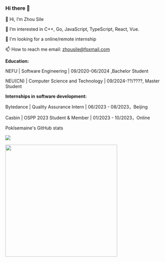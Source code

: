 ### Hi there 👋

<!--
**PokIsemaine/PokIsemaine** is a ✨ _special_ ✨ repository because its `README.md` (this file) appears on your GitHub profile.

Here are some ideas to get you started:

-->

👋 Hi, I’m Zhou Sile


👀 I’m interested in C++, Go, JavaScript, TypeScript, React, Vue.

🌱 I'm looking for a online/remote internship

📫 How to reach me email: zhousile@foxmail.com

**Education:**

NEFU | Software Engineering | 09/2020-06/2024 ,Bachelor Student

NEU(CN) | Computer Science and Technology |  09/2024-??/????, Master Student


**Internships in software development:**

Bytedance | Quality Assurance Intern | 06/2023 - 08/2023，Beijing

Casbin    | OSPP 2023 Student & Member | 01/2023 - 10/2023，Online


PokIsemaine's GitHub stats

![](https://github-profile-summary-cards.vercel.app/api/cards/stats?username=PokIsemaine&theme=github)
<p>
  <img src="https://api.vaunt.dev/v1/github/entities/PokIsemaine/achievements?format=svg&limit=3" width="350" />
</p>
